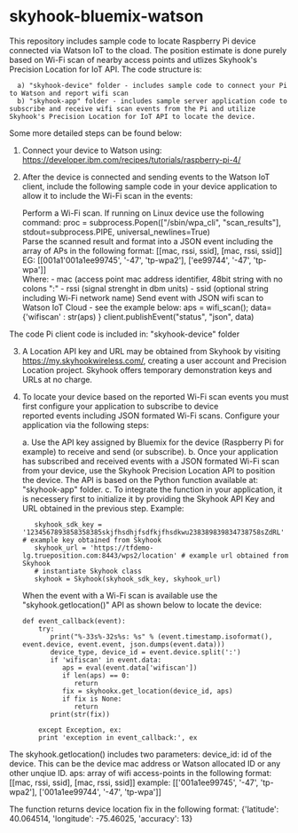 # skyhook-bluemix-watson

This repository includes sample code to locate Raspberry Pi device connected via Watson IoT to the cload. The position estimate is done purely based on Wi-Fi scan of nearby access points and utlizes Skyhook's Precision Location for IoT API.  The code structure is:

      a) "skyhook-device" folder - includes sample code to connect your Pi to Watson and report wifi scan
      b) "skyhook-app" folder - includes sample server application code to subscribe and receive wifi scan events from the Pi and utilize Skyhook's Precision Location for IoT API to locate the device.
      
Some more detailed steps can be found below:

1. Connect your device to Watson using: https://developer.ibm.com/recipes/tutorials/raspberry-pi-4/
2. After the device is connected and sending events to the Watson IoT client, include the following sample code in your device application to allow it to include the Wi-Fi scan in the events:

      Perform a Wi-Fi scan. If running on Linux device use the following command:
            proc = subprocess.Popen(["/sbin/wpa_cli", "scan_results"], stdout=subprocess.PIPE, universal_newlines=True)    
      Parse the scanned result and format into a JSON event including the array of APs in the following format:
          [[mac, rssi, ssid], [mac, rssi, ssid]]
          EG: [[001a1'001a1ee99745', '-47', 'tp-wpa2'], ['ee99744', '-47', 'tp-wpa']]  
          Where:
                    - mac (access point mac address identifier, 48bit string with no colons ":"
                    - rssi (signal strenght in dbm units)
                    - ssid (optional string including Wi-Fi network name)
      Send event with JSON wifi scan to Watson IoT Cloud - see the example below: 
          aps = wifi_scan();
          data={'wifiscan' : str(aps) }
          client.publishEvent("status", "json", data)
 
  The code Pi client code is included in: "skyhook-device" folder
  
3. A Location API key and URL may be obtained from Skyhook by visiting https://my.skyhookwireless.com/, creating a user account and Precision Location project. Skyhook offers temporary demonstration keys and URLs at no charge.
4. To locate your device based on the reported Wi-Fi scan events you must first configure your application to subscribe to device    
  reported events including JSON formated Wi-Fi scans. Configure your application via the following steps:

   a. Use the API key assigned by Bluemix for the device (Raspberry Pi for example) to receive and send (or subscribe). 
   b. Once your application has subscribed and received events with a JSON formated Wi-Fi scan from your device, use the Skyhook Precision Location API to position the device. The API is based on the Python function available at: "skyhook-app" folder.
   c. To integrate the function in your application, it is necessery first to initialize it by providing the Skyhook API Key and URL  obtained in the previous step. Example:

          skyhook_sdk_key = '1234567893858358385skjfhsdhjfsdfkjfhsdkwu238389839834738758sZdRL' # example key obtained from Skyhook
          skyhook_url = 'https://tfdemo-lg.trueposition.com:8443/wps2/location' # example url obtained from Skyhook
          # instantiate Skyhook class
          skyhook = Skyhook(skyhook_sdk_key, skyhook_url)
  
    When the event with a Wi-Fi scan is available use the "skyhook.getlocation()" API as shown below to locate the device:

       def event_callback(event):
           try:
              print("%-33s%-32s%s: %s" % (event.timestamp.isoformat(), event.device, event.event, json.dumps(event.data)))
              device_type, device_id = event.device.split(':')
              if 'wifiscan' in event.data:
                 aps = eval(event.data['wifiscan'])
                 if len(aps) == 0:
                    return
                 fix = skyhookx.get_location(device_id, aps)
                 if fix is None:
                    return
              print(str(fix))
      
           except Exception, ex:
           print 'exception in event_callback:', ex
The skyhook.getlocation() includes two parameters:
    device_id: id of the device. This can be the device mac address or Watson allocated ID or any other unqiue ID.
    aps: array of wifi access-points in the following format: [[mac, rssi, ssid], [mac, rssi, ssid]] 
    example: [['001a1ee99745', '-47', 'tp-wpa2'], ['001a1ee99744', '-47', 'tp-wpa']]

The function returns device location fix in the following format: {'latitude': 40.064514, 'longitude': -75.46025, 'accuracy': 13}
